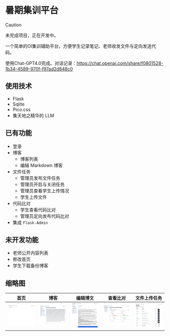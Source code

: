 # 暑期集训平台

> [!CAUTION]
> 未完成项目，正在开发中。

一个简单的OI集训辅助平台，方便学生记录笔记、老师收发文件与定向发送代码。

使用Chat-GPT4.0完成。对话记录：https://chat.openai.com/share/f0801528-1b34-4589-970f-f97ad2d848c0

## 使用技术
- Flask
- Sqlite
- Pico.css
- 集天地之精华的 LLM

## 已有功能
- 登录
- 博客
    - 博客列表
    - 编辑 Markdown 博客
- 文件任务
    - 管理员发布文件任务
    - 管理员开启与关闭任务
    - 管理员查看学生上传情况
    - 学生上传文件
- 代码比对
    - 学生查看代码比对
    - 管理员定向发布代码比对
- 集成 `Flask-Admin`

## 未开发功能
- 老师公开内容列表
- 修改首页
- 学生下载备份博客

## 缩略图

| 首页 | 博客 | 编辑博文 | 查看比对 | 文件上传任务 |
| --- | --- | --- | --- | --- |
| ![首页](screenshot/1.jpeg) | ![博文](screenshot/2.jpeg) | ![编辑博文](screenshot/2-1.jpeg) | ![查看代码比对](screenshot/3.jpeg) | ![文件上传任务](screenshot/4.jpeg) |